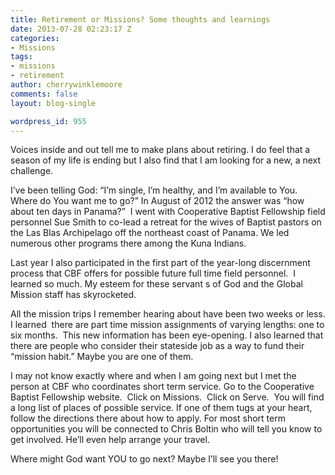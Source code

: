 ```yaml
---
title: Retirement or Missions? Some thoughts and learnings
date: 2013-07-28 02:23:17 Z
categories:
- Missions
tags:
- missions
- retirement
author: cherrywinklemoore
comments: false
layout: blog-single

wordpress_id: 955
---
```


Voices inside and out tell me to make plans about retiring. I do feel that a season of my life is ending but I also find that I am looking for a new, a next challenge.

I’ve been telling God: “I’m single, I’m healthy, and I’m available to You. Where do You want me to go?” In August of 2012 the answer was “how about ten days in Panama?”  I went with Cooperative Baptist Fellowship field personnel Sue Smith to co-lead a retreat for the wives of Baptist pastors on the Las Blas Archipelago off the northeast coast of Panama. We led numerous other programs there among the Kuna Indians.

Last year I also participated in the first part of the year-long discernment process that CBF offers for possible future full time field personnel.  I learned so much. My esteem for these servant s of God and the Global Mission staff has skyrocketed.

All the mission trips I remember hearing about have been two weeks or less. I learned  there are part time mission assignments of varying lengths: one to six months.  This new information has been eye-opening. I also learned that there are people who consider their stateside job as a way to fund their “mission habit.” Maybe you are one of them.

I may not know exactly where and when I am going next but I met the person at CBF who coordinates short term service. Go to the Cooperative Baptist Fellowship website.  Click on Missions.  Click on Serve.  You will find a long list of places of possible service. If one of them tugs at your heart, follow the directions there about how to apply. For most short term opportunities you will be connected to Chris Boltin who will tell you know to get involved. He’ll even help arrange your travel.

Where might God want YOU to go next? Maybe I’ll see you there!
